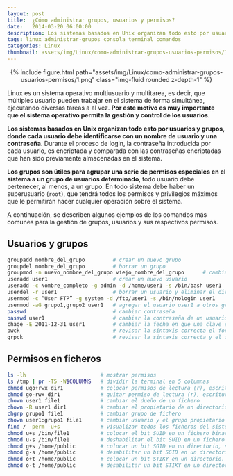 ```yaml
---
layout: post
title:  ¿Cómo administrar grupos, usuarios y permisos?
date:   2014-03-20 06:00:00
description: Los sistemas basados en Unix organizan todo esto por usuarios y grupos, donde cada usuario debe identificarse con un nombre de usuario y una contraseña. Durante el proceso de login, la contraseña introducida por cada usuario, es encriptada y comparada con las contraseñas encriptadas que han sido previamente almacenadas en el sistema.
tags: linux administrar-grupos consola terminal comandos
categories: Linux
thumbnail: assets/img/Linux/como-administrar-grupos-usuarios-permisos/1.png
---
```


<div class="row mt-3" style="text-align: center">
    <div class="col-sm mt-3 mt-md-0">
        {% include figure.html path="assets/img/Linux/como-administrar-grupos-usuarios-permisos/1.png" class="img-fluid rounded z-depth-1" %}
    </div>
</div>

Linux es un sistema operativo multiusuario y multitarea, es decir, que múltiples usuario pueden trabajar en el sistema de forma simultánea, ejecutando diversas tareas a al vez. **Por este motivo es muy importante que el sistema operativo permita la gestión y control de los usuarios**.

**Los sistemas basados en Unix organizan todo esto por usuarios y grupos, donde cada usuario debe identificarse con un nombre de usuario y una contraseña**. Durante el proceso de login, la contraseña introducida por cada usuario, es encriptada y comparada con las contraseñas encriptadas que han sido previamente almacenadas en el sistema.

**Los grupos son útiles para agrupar una serie de permisos especiales en el sistema a un grupo de usuarios determinado**, todo usuario debe pertenecer, al menos, a un grupo. En todo sistema debe haber un superusuario (`root`), que tendrá todos los permisos y privilegios máximos que le permitirán hacer cualquier operación sobre el sistema.

A continuación, se describen algunos ejemplos de los comandos más comunes para la gestión de grupos, usuarios y sus respectivos permisos.

## Usuarios y grupos

```sh
groupadd nombre_del_grupo         # crear un nuevo grupo
groupdel nombre_del_grupo         # borrar un grupo
groupmod -n nuevo_nombre_del_grupo viejo_nombre_del_grupo      # cambiar nombre de un grupo
useradd user1                     # crear un nuevo usuario
useradd -c Nombre_completo -g admin -d /home/user1 -s /bin/bash user1        # Crear un usuario user1 perteneciente al grupo admin
userdel -r user1                  # borrar un usuario y eliminar el directorio home
usermod -c “User FTP” -g system -d /ftp/user1 -s /bin/nologin user1         # cambiar atributos de usuario
usermod -aG grupo1,grupo2 user1   # agregar el usuario user1 a otros grupos existentes
passwd                            # cambiar contraseña
passwd user1                      # cambiar la contraseña de un usuario
chage -E 2011-12-31 user1         # cambiar la fecha en que una clave expira para el usuario
pwck                              # revisar la sintaxis correcta el formato de fichero de /etc/passwd y la existencia de usuarios
grpck                             # revisar la sintaxis correcta y el formato del fichero /etc/group y la existencia de grupos
```
## Permisos en ficheros

```sh
ls -lh                        # mostrar permisos
ls /tmp | pr -T5 -W$COLUMNS   # dividir la terminal en 5 columnas
chmod ugo+rwx dir1            # colocar permisos de lectura (r), escritura (w) y ejecución (x) al propietario (u), al grupo (g) y a otros (o) sobre el directorio dir1
chmod go-rwx dir1             # quitar permiso de lectura (r), escritura (w) y ejecución (x) al grupo (g) y otros (o) sobre el directorio dir1
chown user1 file1             # cambiar el dueño de un fichero
chown -R user1 dir1           # cambiar el propietario de un directorio y de todos los ficheros y directorios contenidos dentro
chgrp grupo1 file1            # cambiar grupo de fichero
chown user1:grupo1 file1      # cambiar usuario y el grupo propietario de un fichero
find / -perm -u+s             # visualizar todos los ficheros del sistema con SUID configurado
chmod u+s /bin/file1          # colocar el bit SUID en un fichero binario. El usuario que corriendo ese fichero adquiere los mismos privilegios como dueño
chmod u-s /bin/file1          # deshabilitar el bit SUID en un fichero binario
chmod g+s /home/public        # colocar un bit SGID en un directorio, similar al SUID pero por directorio
chmod g-s /home/public        # desabilitar un bit SGID en un directorio
chmod o+t /home/public        # colocar un bit STIKY en un directorio. Permite el borrado de ficheros solamente a los dueños legítimos
chmod o-t /home/public        # desabilitar un bit STIKY en un directorio
```
